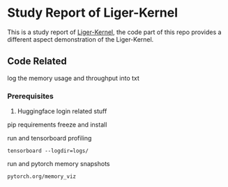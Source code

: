 # Study Report of Liger-Kernel

This is a study report of [Liger-Kernel](https://github.com/linkedin/Liger-Kernel/tree/main), the code part of this repo provides a different aspect demonstration of the Liger-Kernel. 

## Code Related
log the memory usage and throughput into txt

### Prerequisites

1. Huggingface login related stuff

pip requirements freeze and install

run and tensorboard profiling

`tensorboard --logdir=logs/`

run and pytorch memory snapshots

`pytorch.org/memory_viz`